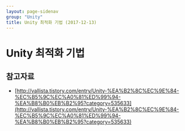 ```yaml
---
layout: page-sidenav
group: "Unity"
title: Unity 최적화 기법 (2017-12-13)
---
```


# Unity 최적화 기법

참고자료
-------
- [http://vallista.tistory.com/entry/Unity-%EA%B2%8C%EC%9E%84-%EC%B5%9C%EC%A0%81%ED%99%94-%EA%B8%B0%EB%B2%95?category=535633](http://vallista.tistory.com/entry/Unity-%EA%B2%8C%EC%9E%84-%EC%B5%9C%EC%A0%81%ED%99%94-%EA%B8%B0%EB%B2%95?category=535633)

